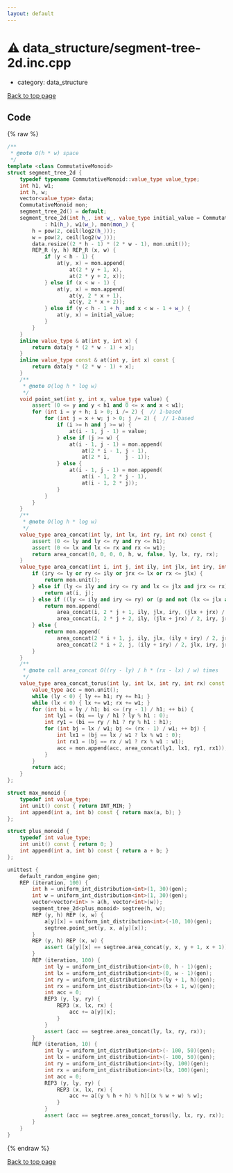 ```yaml
---
layout: default
---
```


<!-- mathjax config similar to math.stackexchange -->
<script type="text/javascript" async
  src="https://cdnjs.cloudflare.com/ajax/libs/mathjax/2.7.5/MathJax.js?config=TeX-MML-AM_CHTML">
</script>
<script type="text/x-mathjax-config">
  MathJax.Hub.Config({
    TeX: { equationNumbers: { autoNumber: "AMS" }},
    tex2jax: {
      inlineMath: [ ['$','$'] ],
      processEscapes: true
    },
    "HTML-CSS": { matchFontHeight: false },
    displayAlign: "left",
    displayIndent: "2em"
  });
</script>

<script type="text/javascript" src="https://cdnjs.cloudflare.com/ajax/libs/jquery/3.4.1/jquery.min.js"></script>
<script src="https://cdn.jsdelivr.net/npm/jquery-balloon-js@1.1.2/jquery.balloon.min.js" integrity="sha256-ZEYs9VrgAeNuPvs15E39OsyOJaIkXEEt10fzxJ20+2I=" crossorigin="anonymous"></script>
<script type="text/javascript" src="../../assets/js/copy-button.js"></script>
<link rel="stylesheet" href="../../assets/css/copy-button.css" />


# :warning: data_structure/segment-tree-2d.inc.cpp
* category: data_structure


[Back to top page](../../index.html)



## Code
{% raw %}
```cpp
/**
 * @note O(h * w) space
 */
template <class CommutativeMonoid>
struct segment_tree_2d {
    typedef typename CommutativeMonoid::value_type value_type;
    int h1, w1;
    int h, w;
    vector<value_type> data;
    CommutativeMonoid mon;
    segment_tree_2d() = default;
    segment_tree_2d(int h_, int w_, value_type initial_value = CommutativeMonoid().unit(), CommutativeMonoid const & mon_ = CommutativeMonoid())
            : h1(h_), w1(w_), mon(mon_) {
        h = pow(2, ceil(log2(h_)));
        w = pow(2, ceil(log2(w_)));
        data.resize((2 * h - 1) * (2 * w - 1), mon.unit());
        REP_R (y, h) REP_R (x, w) {
            if (y < h - 1) {
                at(y, x) = mon.append(
                    at(2 * y + 1, x),
                    at(2 * y + 2, x));
            } else if (x < w - 1) {
                at(y, x) = mon.append(
                    at(y, 2 * x + 1),
                    at(y, 2 * x + 2));
            } else if (y < h - 1 + h_ and x < w - 1 + w_) {
                at(y, x) = initial_value;
            }
        }
    }
    inline value_type & at(int y, int x) {
        return data[y * (2 * w - 1) + x];
    }
    inline value_type const & at(int y, int x) const {
        return data[y * (2 * w - 1) + x];
    }
    /**
     * @note O(log h * log w)
     */
    void point_set(int y, int x, value_type value) {
        assert (0 <= y and y < h1 and 0 <= x and x < w1);
        for (int i = y + h; i > 0; i /= 2) {  // 1-based
            for (int j = x + w; j > 0; j /= 2) {  // 1-based
                if (i >= h and j >= w) {
                    at(i - 1, j - 1) = value;
                } else if (j >= w) {
                    at(i - 1, j - 1) = mon.append(
                        at(2 * i - 1, j - 1),
                        at(2 * i,     j - 1));
                } else {
                    at(i - 1, j - 1) = mon.append(
                        at(i - 1, 2 * j - 1),
                        at(i - 1, 2 * j));
                }
            }
        }
    }
    /**
     * @note O(log h * log w)
     */
    value_type area_concat(int ly, int lx, int ry, int rx) const {
        assert (0 <= ly and ly <= ry and ry <= h1);
        assert (0 <= lx and lx <= rx and rx <= w1);
        return area_concat(0, 0, 0, 0, h, w, false, ly, lx, ry, rx);
    }
    value_type area_concat(int i, int j, int ily, int jlx, int iry, int jrx, bool p, int ly, int lx, int ry, int rx) const {
        if (iry <= ly or ry <= ily or jrx <= lx or rx <= jlx) {
            return mon.unit();
        } else if (ly <= ily and iry <= ry and lx <= jlx and jrx <= rx) {
            return at(i, j);
        } else if ((ly <= ily and iry <= ry) or (p and not (lx <= jlx and jrx <= rx))) {
            return mon.append(
                area_concat(i, 2 * j + 1, ily, jlx, iry, (jlx + jrx) / 2, not p, ly, lx, ry, rx),
                area_concat(i, 2 * j + 2, ily, (jlx + jrx) / 2, iry, jrx, not p, ly, lx, ry, rx));
        } else {
            return mon.append(
                area_concat(2 * i + 1, j, ily, jlx, (ily + iry) / 2, jrx, not p, ly, lx, ry, rx),
                area_concat(2 * i + 2, j, (ily + iry) / 2, jlx, iry, jrx, not p, ly, lx, ry, rx));
        }
    }
    /**
     * @note call area_concat O((ry - ly) / h * (rx - lx) / w) times
     */
    value_type area_concat_torus(int ly, int lx, int ry, int rx) const {
        value_type acc = mon.unit();
        while (ly < 0) { ly += h1; ry += h1; }
        while (lx < 0) { lx += w1; rx += w1; }
        for (int bi = ly / h1; bi <= (ry - 1) / h1; ++ bi) {
            int ly1 = (bi == ly / h1 ? ly % h1 : 0);
            int ry1 = (bi == ry / h1 ? ry % h1 : h1);
            for (int bj = lx / w1; bj <= (rx - 1) / w1; ++ bj) {
                int lx1 = (bj == lx / w1 ? lx % w1 : 0);
                int rx1 = (bj == rx / w1 ? rx % w1 : w1);
                acc = mon.append(acc, area_concat(ly1, lx1, ry1, rx1));
            }
        }
        return acc;
    }
};

struct max_monoid {
    typedef int value_type;
    int unit() const { return INT_MIN; }
    int append(int a, int b) const { return max(a, b); }
};

struct plus_monoid {
    typedef int value_type;
    int unit() const { return 0; }
    int append(int a, int b) const { return a + b; }
};

unittest {
    default_random_engine gen;
    REP (iteration, 100) {
        int h = uniform_int_distribution<int>(1, 30)(gen);
        int w = uniform_int_distribution<int>(1, 30)(gen);
        vector<vector<int> > a(h, vector<int>(w));
        segment_tree_2d<plus_monoid> segtree(h, w);
        REP (y, h) REP (x, w) {
            a[y][x] = uniform_int_distribution<int>(-10, 10)(gen);
            segtree.point_set(y, x, a[y][x]);
        }
        REP (y, h) REP (x, w) {
            assert (a[y][x] == segtree.area_concat(y, x, y + 1, x + 1));
        }
        REP (iteration, 100) {
            int ly = uniform_int_distribution<int>(0, h - 1)(gen);
            int lx = uniform_int_distribution<int>(0, w - 1)(gen);
            int ry = uniform_int_distribution<int>(ly + 1, h)(gen);
            int rx = uniform_int_distribution<int>(lx + 1, w)(gen);
            int acc = 0;
            REP3 (y, ly, ry) {
                REP3 (x, lx, rx) {
                    acc += a[y][x];
                }
            }
            assert (acc == segtree.area_concat(ly, lx, ry, rx));
        }
        REP (iteration, 10) {
            int ly = uniform_int_distribution<int>(- 100, 50)(gen);
            int lx = uniform_int_distribution<int>(- 100, 50)(gen);
            int ry = uniform_int_distribution<int>(ly, 100)(gen);
            int rx = uniform_int_distribution<int>(lx, 100)(gen);
            int acc = 0;
            REP3 (y, ly, ry) {
                REP3 (x, lx, rx) {
                    acc += a[(y % h + h) % h][(x % w + w) % w];
                }
            }
            assert (acc == segtree.area_concat_torus(ly, lx, ry, rx));
        }
    }
}

```
{% endraw %}

[Back to top page](../../index.html)

